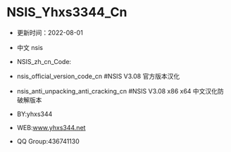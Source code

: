 # NSIS_Yhxs3344_Cn
- 更新时间：2022-08-01
- 中文 nsis
- NSIS_zh_cn_Code:
-	nsis_official_version_code_cn  #NSIS V3.08 官方版本汉化
-	nsis_anti_unpacking_anti_cracking_cn  #NSIS V3.08 x86 x64 中文汉化防破解版本

- BY:yhxs344
- WEB:www.yhxs344.net
- QQ Group:436741130